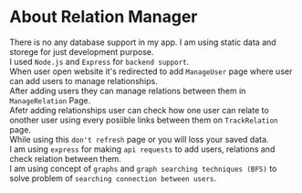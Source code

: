 # About Relation Manager

 There is no any database support in my app. I am using static data and storege for just development purpose.\
 I used `Node.js` and `Express` for `backend support`.\
 When user open website it's redirected to add `ManageUser` page where user can add users to manage relationships.\
 After adding users they can manage relations between them in `ManageRelation` Page.\
 Afetr adding relationships user can check how one user can relate to onother user using every posiible links between them on `TrackRelation` page.\
 While using this `don't refresh` page or you will loss your saved data.\
 I am using `express` for making `api requests` to add users, relations and check relation between them.\
 I am using concept of `graphs` and `graph searching techniques (BFS)` to solve problem of `searching connection between users`.
